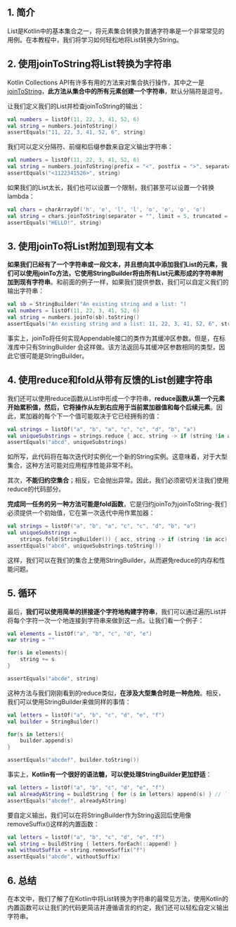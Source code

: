 ## 1. 简介

List是Kotlin中的基本集合之一，将元素集合转换为普通字符串是一个非常常见的用例。在本教程中，我们将学习如何轻松地将List转换为String。

## 2. 使用joinToString将List转换为字符串

Kotlin Collections API有许多有用的方法来对集合执行操作，其中之一是[joinToString](https://kotlinlang.org/api/latest/jvm/stdlib/kotlin.collections/join-to-string.html)，**此方法从集合中的所有元素创建一个字符串**，默认分隔符是逗号。

让我们定义我们的List并检查joinToString的输出：

```kotlin
val numbers = listOf(11, 22, 3, 41, 52, 6)
val string = numbers.joinToString()
assertEquals("11, 22, 3, 41, 52, 6", string)
```

我们可以定义分隔符、前缀和后缀参数来自定义输出字符串：

```kotlin
val numbers = listOf(11, 22, 3, 41, 52, 6)
val string = numbers.joinToString(prefix = "<", postfix = ">", separator = "")
assertEquals("<1122341526>", string)
```

如果我们的List太长，我们也可以设置一个限制，我们甚至可以设置一个转换lambda：

```kotlin
val chars = charArrayOf('h', 'e', 'l', 'l', 'o', 'o', 'o', 'o')
val string = chars.joinToString(separator = "", limit = 5, truncated = "!") { it.uppercaseChar().toString() }
assertEquals("HELLO!", string)
```

## 3. 使用joinTo将List附加到现有文本

**如果我们已经有了一个字符串或一段文本，并且想向其中添加我们List的元素，我们可以使用joinTo方法，它使用StringBuilder将由所有List元素形成的字符串附加到现有字符串**。和前面的例子一样，如果我们提供参数，我们可以自定义我们的输出字符串：

```kotlin
val sb = StringBuilder("An existing string and a list: ")
val numbers = listOf(11, 22, 3, 41, 52, 6)
val string = numbers.joinTo(sb).toString()
assertEquals("An existing string and a list: 11, 22, 3, 41, 52, 6", string)
```

事实上，joinTo将任何实现Appendable接口的类作为其缓冲区参数。但是，在标准库中只有StringBuilder 会这样做。该方法返回与其缓冲区参数相同的类型，因此它很可能是StringBuilder。

## 4. 使用reduce和fold从带有反馈的List创建字符串

我们还可以使用reduce函数从List中形成一个字符串，**reduce函数从第一个元素开始累积值，然后，它将操作从左到右应用于当前累加器值和每个后续元素**。因此，累加器的每个下一个值可能取决于它已经拥有的值：

```kotlin
val strings = listOf("a", "b", "a", "c", "c", "d", "b", "a")
val uniqueSubstrings = strings.reduce { acc, string -> if (string !in acc) acc + string else acc }
assertEquals("abcd", uniqueSubstrings)
```

如所写，此代码将在每次迭代时实例化一个新的String实例。这意味着，对于大型集合，这种方法可能对应用程序性能非常不利。

其次，**不能归约空集合**；相反，它会抛出异常。因此，我们必须密切关注我们使用reduce的代码部分。

**完成同一任务的另一种方法可能是fold函数**，它是归约joinTo为joinToString-我们必须提供一个初始值，它在第一次迭代中用作累加器：

```kotlin
val strings = listOf("a", "b", "a", "c", "c", "d", "b", "a")
val uniqueSubstrings =
    strings.fold(StringBuilder()) { acc, string -> if (string !in acc) acc.append(string) else acc }
assertEquals("abcd", uniqueSubstrings.toString())
```

这样，我们可以在我们的集合上使用StringBuilder，从而避免reduce的内存和性能问题。

## 5. 循环

最后，**我们可以使用简单的拼接逐个字符地构建字符串**，我们可以通过遍历List并将每个字符一次一个地连接到字符串来做到这一点。让我们看一个例子：

```kotlin
val elements = listOf("a", "b", "c", "d", "e")
var string = ""

for(s in elements){
    string += s
}

assertEquals("abcde", string)
```

这种方法与我们刚刚看到的reduce类似，**在涉及大型集合时是一种危险**。相反，我们可以使用StringBuilder来做同样的事情：

```kotlin
val letters = listOf("a", "b", "c", "d", "e", "f")
val builder = StringBuilder()

for(s in letters){
    builder.append(s)
}

assertEquals("abcdef", builder.toString())
```

事实上，**Kotlin有一个很好的语法糖，可以使处理StringBuilder更加舒适**：

```kotlin
val letters = listOf("a", "b", "c", "d", "e", "f")
val alreadyAString = buildString { for (s in letters) append(s) } // `this` is a StringBuilder inside the lambda
assertEquals("abcdef", alreadyAString)
```

要自定义输出，我们可以在将StringBuilder作为String返回后使用像removeSuffix()这样的内置函数：

```kotlin
val letters = listOf("a", "b", "c", "d", "e", "f")
val string = buildString { letters.forEach(::append) }
val withoutSuffix = string.removeSuffix("f")
assertEquals("abcde", withoutSuffix)
```

## 6. 总结

在本文中，我们了解了在Kotlin中将List转换为字符串的最常见方法，使用Kotlin的内置函数可以让我们的代码更简洁并遵循语言的约定，我们还可以轻松自定义输出字符串。